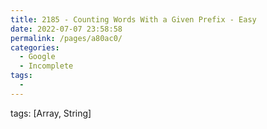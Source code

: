 ```yaml
---
title: 2185 - Counting Words With a Given Prefix - Easy
date: 2022-07-07 23:58:58
permalink: /pages/a80ac0/
categories:
  - Google
  - Incomplete
tags:
  - 
---
```

tags: [Array, String]